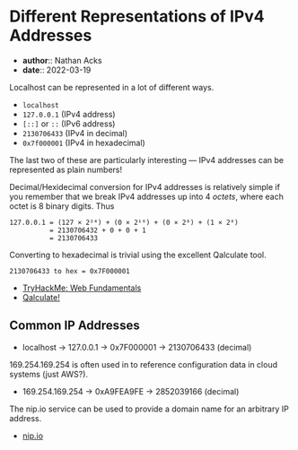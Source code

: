 # Different Representations of IPv4 Addresses

* **author**:: Nathan Acks  
* **date**:: 2022-03-19

Localhost can be represented in a lot of different ways.

* `localhost`
* `127.0.0.1` (IPv4 address)
* `[::]` or `::` (IPv6 address)
* `2130706433` (IPv4 in decimal)
* `0x7f000001` (IPv4 in hexadecimal)

The last two of these are particularly interesting — IPv4 addresses can be represented as plain numbers!

Decimal/Hexidecimal conversion for IPv4 addresses is relatively simple if you remember that we break IPv4 addresses up into 4 *octets*, where each octet is 8 binary digits. Thus

```
127.0.0.1 = (127 × 2²⁴) + (0 × 2¹⁶) + (0 × 2⁸) + (1 × 2⁰)
          = 2130706432 + 0 + 0 + 1
          = 2130706433
```

Converting to hexadecimal is trivial using the excellent Qalculate tool.

```qalc
2130706433 to hex = 0x7F000001
```

* [TryHackMe: Web Fundamentals](tryhackme-web-fundamentals.md)
* [Qalculate!](https://qalculate.github.io/)

## Common IP Addresses

* localhost → 127.0.0.1 → 0x7F000001 → 2130706433 (decimal)

169.254.169.254 is often used in to reference configuration data in cloud systems (just AWS?).

* 169.254.169.254 → 0xA9FEA9FE → 2852039166 (decimal)

The nip.io service can be used to provide a domain name for an arbitrary IP address.

* [nip.io](https://nip.io/)
